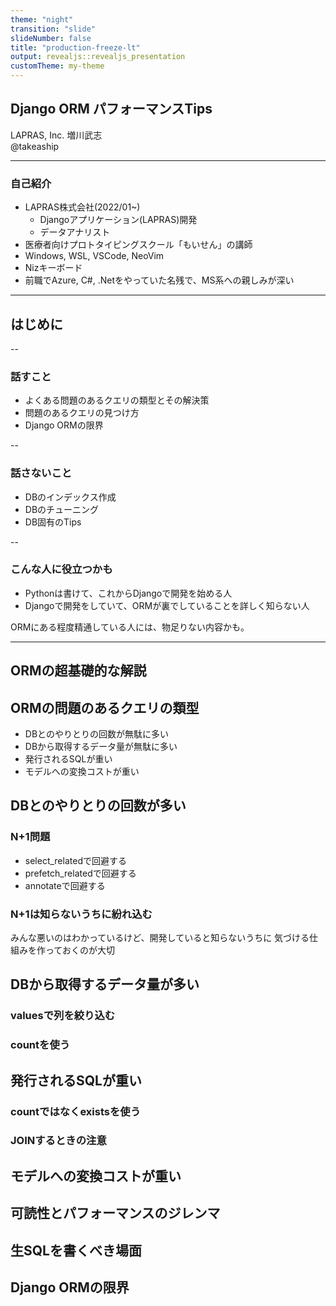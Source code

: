 ```yaml
---
theme: "night"
transition: "slide"
slideNumber: false
title: "production-freeze-lt"
output: revealjs::revealjs_presentation
customTheme: my-theme
---
```



## Django ORM パフォーマンスTips

LAPRAS, Inc. 増川武志  
@takeaship

---

### 自己紹介
- LAPRAS株式会社(2022/01~)
    - Djangoアプリケーション(LAPRAS)開発
    - データアナリスト
- 医療者向けプロトタイピングスクール「もいせん」の講師
- Windows, WSL, VSCode, NeoVim
- Nizキーボード
- 前職でAzure, C#, .Netをやっていた名残で、MS系への親しみが深い

---

## はじめに

--

### 話すこと
- よくある問題のあるクエリの類型とその解決策
- 問題のあるクエリの見つけ方
- Django ORMの限界

--

### 話さないこと
- DBのインデックス作成
- DBのチューニング
- DB固有のTips

--

### こんな人に役立つかも

- Pythonは書けて、これからDjangoで開発を始める人
- Djangoで開発をしていて、ORMが裏でしていることを詳しく知らない人

ORMにある程度精通している人には、物足りない内容かも。

---

## ORMの超基礎的な解説

## ORMの問題のあるクエリの類型
- DBとのやりとりの回数が無駄に多い
- DBから取得するデータ量が無駄に多い
- 発行されるSQLが重い
- モデルへの変換コストが重い

## DBとのやりとりの回数が多い
### N+1問題
- select_relatedで回避する
- prefetch_relatedで回避する
- annotateで回避する

### N+1は知らないうちに紛れ込む
みんな悪いのはわかっているけど、開発していると知らないうちに
気づける仕組みを作っておくのが大切

## DBから取得するデータ量が多い
### valuesで列を絞り込む
### countを使う


## 発行されるSQLが重い
### countではなくexistsを使う
### JOINするときの注意

## モデルへの変換コストが重い

## 可読性とパフォーマンスのジレンマ


## 生SQLを書くべき場面

## Django ORMの限界